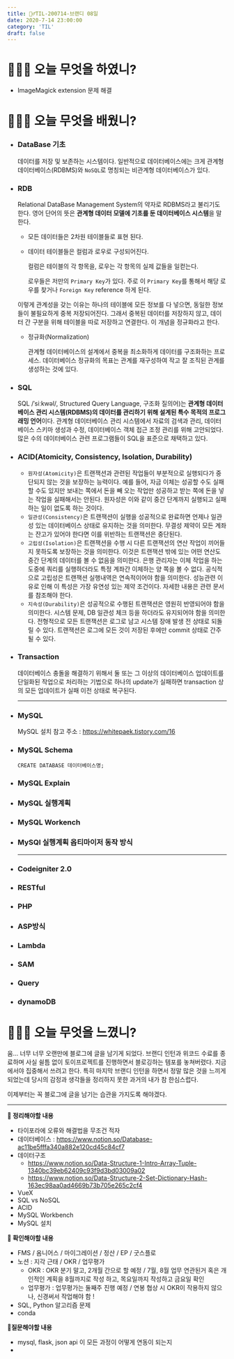 ```yaml
---
title: 🏃‍♂️TIL-200714-브랜디 08일
date: 2020-7-14 23:00:00
category: 'TIL'
draft: false
---
```




# 👨🏻‍💻 오늘 무엇을 하였니?

- ImageMagick extension 문제 해결

# 👨🏻‍🎓 오늘 무엇을 배웠니?

- ### DataBase 기초

  데이터를 저장 및 보존하는 시스템이다. 일반적으로 데이터베이스에는 크게 관계형 데이터베이스(RDBMS)와 `NoSQL`로 명칭되는 비관계형 데이터베이스가 있다.

- ### RDB

  Relational DataBase Management System의 약자로 RDBMS라고 불리기도 한다. 영어 단어의 뜻은 **관계형 데이터 모델에 기초를 둔 데이터베이스 시스템**을 말한다. 

  - 모든 데이터들은 2차원 테이블들로 표현 된다.

  - 데이터 테이블들은 컬럼과 로우로 구성되어진다.

    컬럼은 테이블의 각 항목을, 로우는 각 항목의 실제 값들을 일컫는다.

    로우들은 저만의 `Primary Key`가 있다. 주로 이 `Primary Key`를 통해서 해당 로우를 찾거나 `Foreign Key` reference 하게 된다.

  이렇게 관계성을 갖는 이유는 하나의 테이블에 모든 정보를 다 넣으면, 동일한 정보들이 불필요하게 중복 저장되어진다. 그래서 중복된 데이터를 저장하지 않고, 데이터 간 구분을 위해 테이블을 따로 저장하고 연결한다. 이 개념을 정규화라고 한다.

  - 정규화(Normalization)

    관계형 데이터베이스의 설계에서 중복을 최소화하게 데이터를 구조화하는 프로세스. 데이터베이스 정규화의 목표는 관계를 재구성하여 작고 잘 조직된 관계를 생성하는 것에 있다.

- ### SQL

  SQL /ˈsiːkwəl/, Structured Query Language, 구조화 질의어)는 **관계형 데이터베이스 관리 시스템(RDBMS)의 데이터를 관리하기 위해 설계된 특수 목적의 프로그래밍 언어**이다. 관계형 데이터베이스 관리 시스템에서 자료의 검색과 관리, 데이터베이스 스키마 생성과 수정, 데이터베이스 객체 접근 조정 관리를 위해 고안되었다. 많은 수의 데이터베이스 관련 프로그램들이 SQL을 표준으로 채택하고 있다.

- ### ACID(Atomicity, Consistency, Isolation, Durability)

  - `원자성(Atomicity)`은 트랜잭션과 관련된 작업들이 부분적으로 실행되다가 중단되지 않는 것을 보장하는 능력이다. 예를 들어, 자금 이체는 성공할 수도 실패할 수도 있지만 보내는 쪽에서 돈을 빼 오는 작업만 성공하고 받는 쪽에 돈을 넣는 작업을 실패해서는 안된다. 원자성은 이와 같이 중간 단계까지 실행되고 실패하는 일이 없도록 하는 것이다.
  - `일관성(Consistency)`은 트랜잭션이 실행을 성공적으로 완료하면 언제나 일관성 있는 데이터베이스 상태로 유지하는 것을 의미한다. 무결성 제약이 모든 계좌는 잔고가 있어야 한다면 이를 위반하는 트랜잭션은 중단된다.
  - `고립성(Isolation)`은 트랜잭션을 수행 시 다른 트랜잭션의 연산 작업이 끼어들지 못하도록 보장하는 것을 의미한다. 이것은 트랜잭션 밖에 있는 어떤 연산도 중간 단계의 데이터를 볼 수 없음을 의미한다. 은행 관리자는 이체 작업을 하는 도중에 쿼리를 실행하더라도 특정 계좌간 이체하는 양 쪽을 볼 수 없다. 공식적으로 고립성은 트랜잭션 실행내역은 연속적이어야 함을 의미한다. 성능관련 이유로 인해 이 특성은 가장 유연성 있는 제약 조건이다. 자세한 내용은 관련 문서를 참조해야 한다.
  - `지속성(Durability)`은 성공적으로 수행된 트랜잭션은 영원히 반영되어야 함을 의미한다. 시스템 문제, DB 일관성 체크 등을 하더라도 유지되어야 함을 의미한다. 전형적으로 모든 트랜잭션은 로그로 남고 시스템 장애 발생 전 상태로 되돌릴 수 있다. 트랜잭션은 로그에 모든 것이 저장된 후에만 commit 상태로 간주될 수 있다.

- ### Transaction

  데이터베이스 충돌을 해결하기 위해서 둘 또는 그 이상의 데이터베이스 업데이트를 단일화된 작업으로 처리하는 기법으로 하나의 update가 실패하면 transaction 상의 모든 업데이트가 실패 이전 상태로 복구된다.

  ---

- ### MySQL

  MySQL 설치 참고 주소 : https://whitepaek.tistory.com/16

- ### MySQL Schema

  `CREATE DATABASE 데이터베이스명;`	

- ### MySQL Explain

- ### MySQL 실행계획

- ### MySQL Workench

- ### MySQl 실행계획 옵티마이저 동작 방식

  ---

- ### Codeigniter 2.0

- ### RESTful

- ### PHP

- ### ASP방식

- ### Lambda

- ### SAM

- ### Query

- ### dynamoDB

  

# 💆🏻‍♂️ 오늘 무엇을 느꼈니?

움... 너무 너무 오랜만에 블로그에 글을 남기게 되었다. 브랜디 인턴과 위코드 수료를 종료하며 사실 쉴틈 없이 토이프로젝트를 진행하면서 블로깅하는 템포를 놓쳐버렸다. 지금에서야 집중해서 쓰려고 한다. 특히 마지막 브랜디 인턴을 하면서 정말 많은 것을 느끼게 되었는데 당시의 감정과 생각들을 정리하지 못한 과거의 내가 참 한심스럽다.

이제부터는 꼭 블로그에 글을 남기는 습관을 가지도록 해야겠다.

---

**📝 정리해야할 내용**

- 타이포라에 오류와 해결법을 무조건 적자
- 데이터베이스 : https://www.notion.so/Database-ac11be5fffa340a882e120cd45c84cf7
- 데이터구조
  - https://www.notion.so/Data-Structure-1-Intro-Array-Tuple-1340bc39eb62409c93f9d3bd03009a02
  - https://www.notion.so/Data-Structure-2-Set-Dictionary-Hash-163ec98aa0ad4669b73b705e265c2cf4
- VueX 
- SQL vs NoSQL
- ACID
- MySQL Workbench
- MySQL 설치

**🔎 확인해야할 내용**

- FMS / 옴니어스 / 마이그레이션 / 정산 / EP / 굿스플로
- 노션 : 지각 근태 / OKR / 업무평가
  - OKR : OKR 분기 말고, 2개월 간으로 할 예정 / 7월, 8월 업무 연관된거 혹은  개인적인 계획을 8월까지로 작성 하고, 목요일까지 작성하고 금요일 확인
  - 업무평가 : 업무평가는 둘째주 진행 예정 / 연봉 협상 시 OKR이 작용하지 않으나, 신경써서 작업해야 함 !
- SQL, Python 알고리즘 문제
- conda

**🤔질문해야할 내용**

- mysql, flask, json api 이 모든 과정이 어떻게 연동이 되는지
- 